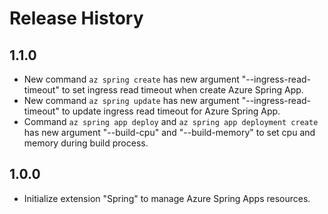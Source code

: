 Release History
===============
1.1.0
---
* New command `az spring create` has new argument "--ingress-read-timeout" to set ingress read timeout when create Azure Spring App.
* New command `az spring update` has new argument "--ingress-read-timeout" to update ingress read timeout for Azure Spring App.
* Command `az spring app deploy` and `az spring app deployment create` has new argument "--build-cpu" and "--build-memory" to set cpu and memory during build process.

1.0.0
---
* Initialize extension "Spring" to manage Azure Spring Apps resources.